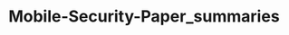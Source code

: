 <html>
  <header>
    <h1 title="Paper Summaries"> Mobile-Security-Paper_summaries </h1>
  </header>
  
  <body>
  </body>
 
</html>
